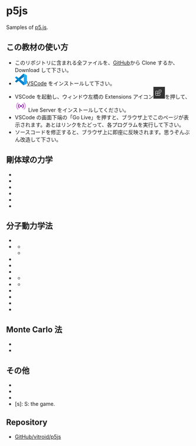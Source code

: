 # p5js

Samples of [p5.js](https://p5js.org).

## この教材の使い方

- このリポジトリに含まれる全ファイルを、[GitHub](https://github.com/vitroid/p5js)から Clone するか、Download して下さい。
- ![VSCode icon](https://github.com/vitroid/p5js/raw/main/icons/vscode.tn.jpg?raw=true)[VSCode](https://code.visualstudio.com) をインストールして下さい。
- VSCode を起動し、ウィンドウ左橋の Extensions アイコン![Extensions icon](https://github.com/vitroid/p5js/raw/main/icons/extension.tn.jpg?raw=true)を押して、![LiveServer icon](https://github.com/vitroid/p5js/raw/main/icons/liveserver.tn.jpg?raw=true) Live Server をインストールしてください。
- VSCode の画面下端の「Go Live」を押すと、ブラウザ上でこのページが表示されます。あとはリンクをたどって、各プログラムを実行して下さい。
- ソースコードを修正すると、ブラウザ上に即座に反映されます。思うぞんぶん改造して下さい。

## 剛体球の力学

- [blockbuster]: 壁に衝突する剛体円盤
- [airhockey]: 壁とパドルに衝突する剛体円盤
- [billiard]: 自由衝突する2つの剛体円盤
- [polylliard]: 自由衝突する多数の剛体円盤
- [realistic-billiard]: もうすこし本格的なビリヤード
- [hardspheres]: 自由衝突する多数の剛体球

## 分子動力学法

- [follow-mouse]: マウスカーソルに固定された質点の運動
- [yoyo]: マウスカーソルにバネでつながれた質点の運動
    - [yoyo-friction]: マウスカーソルにバネでつながれた質点の運動
    - [yoyo-string]: マウスカーソルにひもでつながれた質点の運動
- [yoyos]: マウスカーソルにバネでつながれた2つの質点の運動
- [yoyo-chain]: 質点の数珠つなぎ
- [gravity]: バネ相互作用の代わりに重力でひっぱられるヨーヨー
- [gravity-box]: 飛び去らないように箱を追加
    - [antigravity]: 反重力ヨーヨー
- [gravity-3body]: 三体運動
    - [atomic]: 分子間力
- [atomic-pbc]: 周期境界条件
- [atoms]: 多分子のシミュレーション
- [atoms-3d]: 三次元多分子のシミュレーション
- [atoms-md]: Lennard-Jones分子の分子動力学シミュレーション

## Monte Carlo 法

- [pi]: モンテカルロ法による円周率の推定
- [montecarlo]: モンテカルロ法によるLennard-Jones分子のシミュレーション

## その他

- [energy-levels]: ボルツマン分布
- [harddisk]: 剛体円盤のシミュレーション(物理化学III用)
- [osmosis]: 浸透圧
- [s]: S: the game.

## Repository

- [GitHub/vitroid/p5js](https://github.com/vitroid/p5js)
